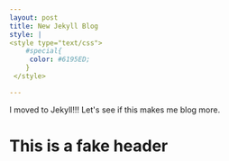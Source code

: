 ```yaml
---
layout: post
title: New Jekyll Blog
style: |
<style type="text/css">
    #special{
     color: #6195ED;
    }
 </style>

---
```


I moved to Jekyll!!! Let's see if this makes me blog more.

<h1 id="special">This is a fake header</h1>
